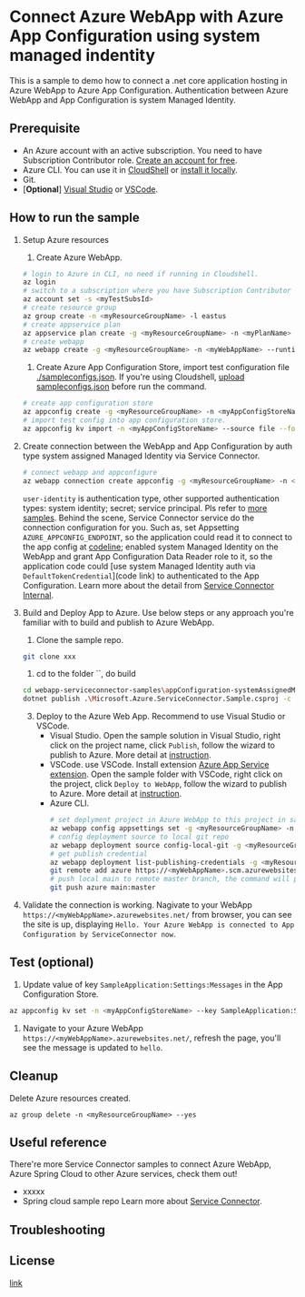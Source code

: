 ﻿# Connect Azure WebApp with Azure App Configuration using system managed indentity
This is a sample to demo how to connect a .net core application hosting in Azure WebApp to Azure App Configuration. Authentication between Azure WebApp and App Configuration is system Managed Identity.

## Prerequisite
- An Azure account with an active subscription. You need to have Subscription Contributor role. [Create an account for free](https://azure.microsoft.com/en-in/free/).
- Azure CLI. You can use it in [CloudShell](https://shell.azure.com) or [install it locally](https://docs.microsoft.com/en-us/cli/azure/install-azure-cli?view=azure-cli-latest).
- Git.
- [**Optional**] [Visual Studio](https://visualstudio.microsoft.com/downloads/) or [VSCode](https://code.visualstudio.com/download).


## How to run the sample
1. Setup Azure resources
   1. Create Azure WebApp.
   ```bash
   # login to Azure in CLI, no need if running in Cloudshell.
   az login
   # switch to a subscription where you have Subscription Contributor role.
   az account set -s <myTestSubsId>
   # create resource group
   az group create -n <myResourceGroupName> -l eastus
   # create appservice plan
   az appservice plan create -g <myResourceGroupName> -n <myPlanName> --is-linux --sku B1
   # create webapp
   az webapp create -g <myResourceGroupName> -n <myWebAppName> --runtime "DOTNETCORE|3.1" --plan <myPlanName>
   ```
   1. Create Azure App Configuration Store, import test configuration file [./sampleconfigs.json](./sampleconfigs.json).
      If you're using Cloudshell, [upload](https://docs.microsoft.com/en-us/azure/cloud-shell/persisting-shell-storage#upload-files) [sampleconfigs.json](./sampleconfigs.json) before run the command.
   ```bash
   # create app configuration store
   az appconfig create -g <myResourceGroupName> -n <myAppConfigStoreName> --sku Free -l eastus
   # import test config into app configuration store.
   az appconfig kv import -n <myAppConfigStoreName> --source file --format json --path ./sampleconfigs.json --separator : --yes
   ```
   

1. Create connection between the WebApp and App Configuration by auth type system assigned Managed Identity via Service Connector.
   ```bash
   # connect webapp and appconfigure
   az webapp connection create appconfig -g <myResourceGroupName> -n <myWebAppName> --app-config <myAppConfigStoreName> --tg <myResourceGroupName> --connection <myConnectioName> --user-identity client-id=xxxx subs-id=xxxx
   ```
   `user-identity` is authentication type, other supported authentication types: system identity; secret; service principal. Pls refer to [more samples]().
   Behind the scene, Service Connector service do the connection configuration for you. Such as, set Appsetting `AZURE_APPCONFIG_ENDPOINT`, 
   so the application could read it to connect to the app config at [codeline](link);
   enabled system Managed Identity on the WebApp and grant App Configuration Data Reader role to it, so the application code could [use system Managed Identity auth via `DefaultTokenCredential`](code link) to authenticated to the App Configuration.
   Learn more about the detail from [Service Connector Internal](https://docs.microsoft.com/en-us/azure/service-connector/concept-service-connector-internals).

1. Build and Deploy App to Azure. Use below steps or any approach you're familiar with to build and publish to Azure WebApp.
   1. Clone the sample repo.
   ```bash
   git clone xxx
   ```
   1. cd to the folder ``, do build
   ```bash
   cd webapp-serviceconnector-samples\appConfiguration-systemAssignedManagedIdentity\Microsoft.Azure.ServiceConnector.Sample
   dotnet publish .\Microsoft.Azure.ServiceConnector.Sample.csproj -c Release
   ```
   3. Deploy to the Azure Web App.
   Recommend to use Visual Studio or VSCode.
      - Visual Studio. Open the sample solution in Visual Studio, right click on the project name, click `Publish`, follow the wizard to publish to Azure. 
        More detail at [instruction](https://docs.microsoft.com/en-us/azure/app-service/tutorial-dotnetcore-sqldb-app?toc=%2Faspnet%2Fcore%2Ftoc.json&bc=%2Faspnet%2Fcore%2Fbreadcrumb%2Ftoc.json&view=aspnetcore-6.0&tabs=azure-portal%2Cvisualstudio-deploy%2Cdeploy-instructions-azcli%2Cazure-portal-logs%2Cazure-portal-resources#4---deploy-to-the-app-service).
      - VSCode. use VSCode. Install extension [Azure App Service extension](https://marketplace.visualstudio.com/items?itemName=ms-azuretools.vscode-azureappservice). 
        Open the sample folder with VSCode, right click on the project, click `Deploy to WebApp`, follow the wizard to publish to Azure. 
        More detail at [instruction](https://docs.microsoft.com/en-us/azure/app-service/tutorial-dotnetcore-sqldb-app?toc=%2Faspnet%2Fcore%2Ftoc.json&bc=%2Faspnet%2Fcore%2Fbreadcrumb%2Ftoc.json&view=aspnetcore-6.0&tabs=azure-portal%2Cvisualstudio-deploy%2Cdeploy-instructions-azcli%2Cazure-portal-logs%2Cazure-portal-resources#4---deploy-to-the-app-service).
      - Azure CLI.
        ```bash
        # set deplyment project in Azure WebApp to this project in sample repo.
        az webapp config appsettings set -g <myResourceGroupName> -n <myWebAppName> --settings PROJECT=appConfiguration-systemAssignedManagedIdentity/Microsoft.Azure.ServiceConnector.Sample/Microsoft.Azure.ServiceConnector.Sample.csproj
        # config deployment source to local git repo
        az webapp deployment source config-local-git -g <myResourceGroupName> -n <myWebAppName>
        # get publish credential
        az webapp deployment list-publishing-credentials -g <myResourceGroupName> -n <myWebAppName>  --query "{Username:publishingUserName, Password:publishingPassword}"
        git remote add azure https://<myWebAppName>.scm.azurewebsites.net/<myWebAppName>.git
        # push local main to remote master branch, the command will prompt for username and password, which are in output of above list-publishing-credentials command
        git push azure main:master
        ```
1. Validate the connection is working. Nagivate to your WebApp `https://<myWebAppName>.azurewebsites.net/` from browser, you can see the site is up, 
   displaying `Hello. Your Azure WebApp is connected to App Configuration by ServiceConnector now`.

## Test (optional)
1. Update value of key `SampleApplication:Settings:Messages` in the App Configuration Store.
```bash
az appconfig kv set -n <myAppConfigStoreName> --key SampleApplication:Settings:Messages --value hello --yes
```

1. Navigate to your Azure WebApp `https://<myWebAppName>.azurewebsites.net/`, refresh the page, you'll see the message is updated to `hello`.

## Cleanup
Delete Azure resources created.
```
az group delete -n <myResourceGroupName> --yes
```

## Useful reference
There're more Service Connector samples to connect Azure WebApp, Azure Spring Cloud to other Azure services, check them out!
- xxxxx
- Spring cloud sample repo
Learn more about [Service Connector](https://aka.ms/scdoc).

## Troubleshooting

## License
[link]()